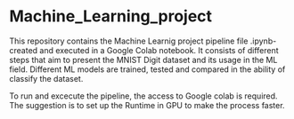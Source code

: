 # Machine_Learning_project
This repository contains the Machine Learnig project pipeline file .ipynb- created and executed in a Google Colab notebook. It consists of different steps that aim to present the MNIST Digit dataset and its usage in the ML field. Different ML models are trained, tested and compared in the ability of classify the dataset.

To run and excecute the pipeline, the access to Google colab is required.
The suggestion is to set up the Runtime in GPU to make the process faster.
